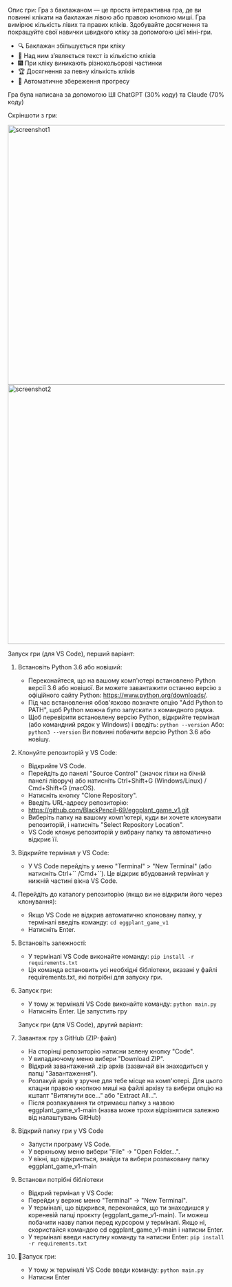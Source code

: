 Опис гри:
    Гра з баклажаном — це проста інтерактивна гра, де ви повинні клікати на баклажан лівою або правою кнопкою миші. Гра вимірює кількість лівих та правих кліків. Здобувайте досягнення та покращуйте свої навички швидкого кліку за допомогою цієї міні-гри.
- 🔍 Баклажан збільшується при кліку
- 📝 Над ним з’являється текст із кількістю кліків
- 🎆 При кліку виникають різнокольорові частинки
- 🏆 Досягнення за певну кількість кліків
- 💾 Автоматичне збереження прогресу

Гра була написана за допомогою ШІ ChatGPT (30% коду) та Claude (70% коду)

Скріншоти з гри:

<img width="601" alt="screenshot1" src="https://github.com/user-attachments/assets/d4b5975b-7fd3-4559-9743-a2b246067f2d" />
<img width="601" alt="screenshot2" src="https://github.com/user-attachments/assets/923933aa-c65c-4ce7-b06d-541012dd5c05" />





Запуск гри (для VS Code), перший варіант:

1. Встановіть Python 3.6 або новіший:

    - Переконайтеся, що на вашому комп'ютері встановлено Python версії 3.6 або новішої. Ви можете завантажити останню версію з офіційного сайту Python: https://www.python.org/downloads/.
    - Під час встановлення обов'язково позначте опцію "Add Python to PATH", щоб Python можна було запускати з командного рядка.
    - Щоб перевірити встановлену версію Python, відкрийте термінал (або командний рядок у Windows) і введіть:
    ```python --version```
    Або:
    ```python3 --version```
    Ви повинні побачити версію Python 3.6 або новішу.

2. Клонуйте репозиторій у VS Code:

    - Відкрийте VS Code.
    - Перейдіть до панелі "Source Control" (значок гілки на бічній панелі ліворуч) або натисніть Ctrl+Shift+G (Windows/Linux) / Cmd+Shift+G (macOS).
    - Натисніть кнопку "Clone Repository".
    - Введіть URL-адресу репозиторію:
    - https://github.com/BlackPencil-69/eggplant_game_v1.git
    - Виберіть папку на вашому комп'ютері, куди ви хочете клонувати репозиторій, і натисніть "Select Repository Location".
    - VS Code клонує репозиторій у вибрану папку та автоматично відкриє її.

3. Відкрийте термінал у VS Code:

    - У VS Code перейдіть у меню "Terminal" > "New Terminal" (або натисніть Ctrl+\`` /Cmd+``). Це відкриє вбудований термінал у нижній частині вікна VS Code.
4. Перейдіть до каталогу репозиторію (якщо ви не відкрили його через клонування):

    - Якщо VS Code не відкрив автоматично клоновану папку, у терміналі введіть команду:
    ```cd eggplant_game_v1```
    - Натисніть Enter.

5. Встановіть залежності:

    - У терміналі VS Code виконайте команду:
    ```pip install -r requirements.txt```
    - Ця команда встановить усі необхідні бібліотеки, вказані у файлі requirements.txt, які потрібні для запуску гри.
6. Запуск гри:

    - У тому ж терміналі VS Code виконайте команду:
    ```python main.py```
    - Натисніть Enter. Це запустить гру



    Запуск гри (для VS Code), другий варіант:

1. Завантаж гру з GitHub (ZIP-файл)
    - На сторінці репозиторію натисни зелену кнопку "Code".
    - У випадаючому меню вибери "Download ZIP".
    - Відкрий завантажений .zip архів (зазвичай він знаходиться у папці "Завантаження").
    - Розпакуй архів у зручне для тебе місце на комп'ютері. Для цього клацни правою кнопкою миші на файлі архіву та вибери опцію на кшталт "Витягнути все..." або "Extract All...".
    - Після розпакування ти отримаєш папку з назвою eggplant_game_v1-main (назва може трохи відрізнятися залежно від налаштувань GitHub)

2. Відкрий папку гри у VS Code
    - Запусти програму VS Code.
    - У верхньому меню вибери "File" → "Open Folder...".
    - У вікні, що відкриється, знайди та вибери розпаковану папку eggplant_game_v1-main

3. Встанови потрібні бібліотеки
    - Відкрий термінал у VS Code:
    - Перейди у верхнє меню "Terminal" → "New Terminal".
    - У терміналі, що відкрився, переконайся, що ти знаходишся у кореневій папці проєкту (eggplant_game_v1-main). Ти можеш побачити назву папки перед курсором у терміналі. Якщо ні, скористайся командою cd eggplant_game_v1-main і натисни Enter.
    - У терміналі введи наступну команду та натисни Enter:
    ```pip install -r requirements.txt```

4. 🚀Запуск гри:
    - У тому ж терміналі VS Code введи команду:
    ```python main.py```
    - Натисни Enter
